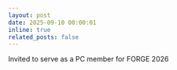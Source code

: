 ```yaml
---
layout: post
date: 2025-09-10 00:00:01
inline: true
related_posts: false
---
```


Invited to serve as a PC member for FORGE 2026
